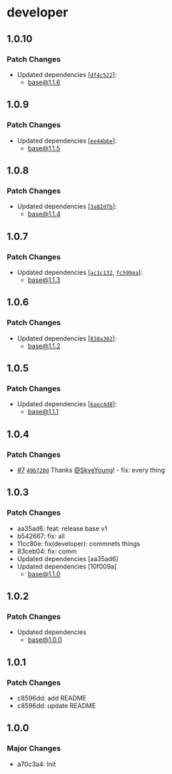 # developer

## 1.0.10

### Patch Changes

- Updated dependencies [[`df4c522`](https://github.com/yfordev/portal/commit/df4c5223f2aaaa6cb0d21074bfae3e75ef710612)]:
  - base@1.1.6

## 1.0.9

### Patch Changes

- Updated dependencies [[`ee44b6e`](https://github.com/yfordev/portal/commit/ee44b6eb6f1a2198e533e699a456e2b9b4f39eb4)]:
  - base@1.1.5

## 1.0.8

### Patch Changes

- Updated dependencies [[`3a82dfb`](https://github.com/yfordev/portal/commit/3a82dfb54b92141578a9b2cad928c4d0d67cd0bb)]:
  - base@1.1.4

## 1.0.7

### Patch Changes

- Updated dependencies [[`ac1c132`](https://github.com/yfordev/portal/commit/ac1c132c6ab86029aff4c8c9b384d4743e1cc98e), [`fc599ea`](https://github.com/yfordev/portal/commit/fc599ea9ee096c993d08c484fa84522f5658f317)]:
  - base@1.1.3

## 1.0.6

### Patch Changes

- Updated dependencies [[`838a302`](https://github.com/yfordev/portal/commit/838a302695e525deedb914f46488713d5d6fb7f5)]:
  - base@1.1.2

## 1.0.5

### Patch Changes

- Updated dependencies [[`6aec4d8`](https://github.com/yfordev/portal/commit/6aec4d8bf54033c246a5dcf5f8b3c4f7d97e9d9a)]:
  - base@1.1.1

## 1.0.4

### Patch Changes

- [#7](https://github.com/yfordev/portal/pull/7) [`49b720d`](https://github.com/yfordev/portal/commit/49b720dec550b88c02dd00b65e78fd713ba21d28) Thanks [@SkyeYoung](https://github.com/SkyeYoung)! - fix: every thing

## 1.0.3

### Patch Changes

- aa35ad6: feat: release base v1
- b542667: fix: all
- 11cc80e: fix(developer): commnets things
- 83ceb04: fix: comm
- Updated dependencies [aa35ad6]
- Updated dependencies [10f009a]
  - base@1.1.0

## 1.0.2

### Patch Changes

- Updated dependencies
  - base@1.0.0

## 1.0.1

### Patch Changes

- c8596dd: add README
- c8596dd: update README

## 1.0.0

### Major Changes

- a70c3a4: Init
